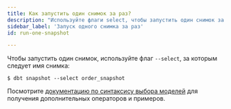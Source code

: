 ```yaml
---
title: Как запустить один снимок за раз?
description: "Используйте флаги select, чтобы запустить один снимок за раз"
sidebar_label: 'Запуск одного снимка за раз'
id: run-one-snapshot

---
```


Чтобы запустить один снимок, используйте флаг `--select`, за которым следует имя снимка:

```shell
$ dbt snapshot --select order_snapshot
```

Посмотрите [документацию по синтаксису выбора моделей](/reference/node-selection/syntax) для получения дополнительных операторов и примеров.